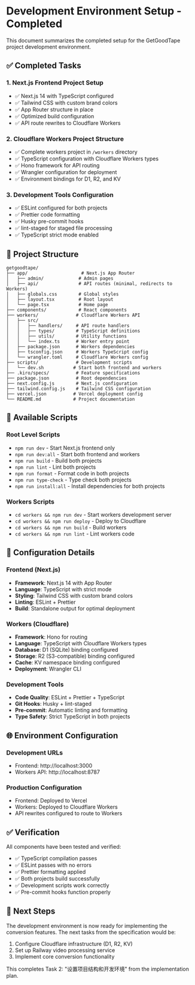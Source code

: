 # Development Environment Setup - Completed

This document summarizes the completed setup for the GetGoodTape project development environment.

## ✅ Completed Tasks

### 1. Next.js Frontend Project Setup

- ✅ Next.js 14 with TypeScript configured
- ✅ Tailwind CSS with custom brand colors
- ✅ App Router structure in place
- ✅ Optimized build configuration
- ✅ API route rewrites to Cloudflare Workers

### 2. Cloudflare Workers Project Structure

- ✅ Complete workers project in `/workers` directory
- ✅ TypeScript configuration with Cloudflare Workers types
- ✅ Hono framework for API routing
- ✅ Wrangler configuration for deployment
- ✅ Environment bindings for D1, R2, and KV

### 3. Development Tools Configuration

- ✅ ESLint configured for both projects
- ✅ Prettier code formatting
- ✅ Husky pre-commit hooks
- ✅ lint-staged for staged file processing
- ✅ TypeScript strict mode enabled

## 📁 Project Structure

```
getgoodtape/
├── app/                    # Next.js App Router
│   ├── admin/             # Admin pages
│   ├── api/               # API routes (minimal, redirects to Workers)
│   ├── globals.css        # Global styles
│   ├── layout.tsx         # Root layout
│   └── page.tsx           # Home page
├── components/            # React components
├── workers/              # Cloudflare Workers API
│   ├── src/
│   │   ├── handlers/     # API route handlers
│   │   ├── types/        # TypeScript definitions
│   │   ├── utils/        # Utility functions
│   │   └── index.ts      # Worker entry point
│   ├── package.json      # Workers dependencies
│   ├── tsconfig.json     # Workers TypeScript config
│   └── wrangler.toml     # Cloudflare Workers config
├── scripts/              # Development scripts
│   └── dev.sh           # Start both frontend and workers
├── .kiro/specs/          # Feature specifications
├── package.json          # Root dependencies
├── next.config.js        # Next.js configuration
├── tailwind.config.js    # Tailwind CSS configuration
├── vercel.json          # Vercel deployment config
└── README.md            # Project documentation
```

## 🚀 Available Scripts

### Root Level Scripts

- `npm run dev` - Start Next.js frontend only
- `npm run dev:all` - Start both frontend and workers
- `npm run build` - Build both projects
- `npm run lint` - Lint both projects
- `npm run format` - Format code in both projects
- `npm run type-check` - Type check both projects
- `npm run install:all` - Install dependencies for both projects

### Workers Scripts

- `cd workers && npm run dev` - Start workers development server
- `cd workers && npm run deploy` - Deploy to Cloudflare
- `cd workers && npm run build` - Build workers
- `cd workers && npm run lint` - Lint workers code

## 🔧 Configuration Details

### Frontend (Next.js)

- **Framework**: Next.js 14 with App Router
- **Language**: TypeScript with strict mode
- **Styling**: Tailwind CSS with custom brand colors
- **Linting**: ESLint + Prettier
- **Build**: Standalone output for optimal deployment

### Workers (Cloudflare)

- **Framework**: Hono for routing
- **Language**: TypeScript with Cloudflare Workers types
- **Database**: D1 (SQLite) binding configured
- **Storage**: R2 (S3-compatible) binding configured
- **Cache**: KV namespace binding configured
- **Deployment**: Wrangler CLI

### Development Tools

- **Code Quality**: ESLint + Prettier + TypeScript
- **Git Hooks**: Husky + lint-staged
- **Pre-commit**: Automatic linting and formatting
- **Type Safety**: Strict TypeScript in both projects

## 🌐 Environment Configuration

### Development URLs

- Frontend: http://localhost:3000
- Workers API: http://localhost:8787

### Production Configuration

- Frontend: Deployed to Vercel
- Workers: Deployed to Cloudflare Workers
- API rewrites configured to route to Workers

## ✅ Verification

All components have been tested and verified:

- ✅ TypeScript compilation passes
- ✅ ESLint passes with no errors
- ✅ Prettier formatting applied
- ✅ Both projects build successfully
- ✅ Development scripts work correctly
- ✅ Pre-commit hooks function properly

## 🎯 Next Steps

The development environment is now ready for implementing the conversion features. The next tasks from the specification would be:

1. Configure Cloudflare infrastructure (D1, R2, KV)
2. Set up Railway video processing service
3. Implement core conversion functionality

This completes Task 2: "设置项目结构和开发环境" from the implementation plan.
